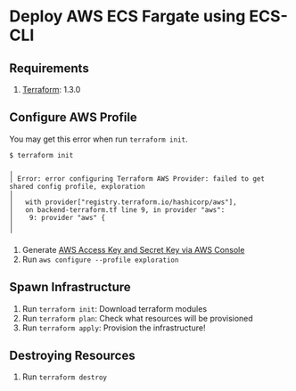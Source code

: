 # Deploy AWS ECS Fargate using ECS-CLI

## Requirements
1. [Terraform](https://developer.hashicorp.com/terraform/tutorials/aws-get-started/install-cli): 1.3.0

## Configure AWS Profile
You may get this error when run `terraform init`.

```
$ terraform init

╷
│ Error: error configuring Terraform AWS Provider: failed to get shared config profile, exploration
│
│   with provider["registry.terraform.io/hashicorp/aws"],
│   on backend-terraform.tf line 9, in provider "aws":
│    9: provider "aws" {
│
╵
```

1. Generate [AWS Access Key and Secret Key via AWS Console](https://docs.aws.amazon.com/IAM/latest/UserGuide/id_credentials_access-keys.html#Using_CreateAccessKey)
2. Run `aws configure --profile exploration`

## Spawn Infrastructure
1. Run `terraform init`: Download terraform modules
2. Run `terraform plan`: Check what resources will be provisioned
3. Run `terraform apply`: Provision the infrastructure!

## Destroying Resources
1. Run `terraform destroy`
